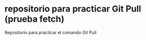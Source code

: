 # repositorio para practicar Git Pull (prueba fetch)
Repositorio para practicar el comando Git Pull
